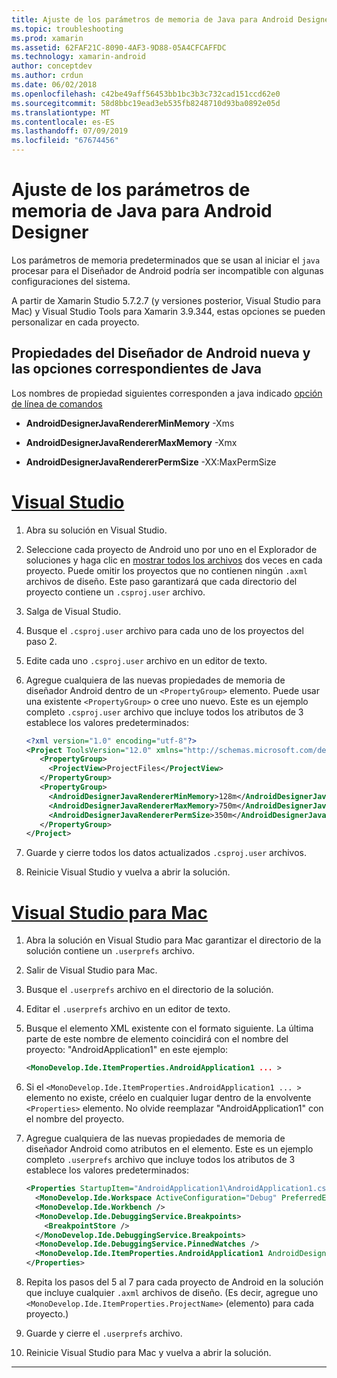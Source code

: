```yaml
---
title: Ajuste de los parámetros de memoria de Java para Android Designer
ms.topic: troubleshooting
ms.prod: xamarin
ms.assetid: 62FAF21C-8090-4AF3-9D88-05A4CFCAFFDC
ms.technology: xamarin-android
author: conceptdev
ms.author: crdun
ms.date: 06/02/2018
ms.openlocfilehash: c42be49aff56453bb1bc3b3c732cad151ccd62e0
ms.sourcegitcommit: 58d8bbc19ead3eb535fb8248710d93ba0892e05d
ms.translationtype: MT
ms.contentlocale: es-ES
ms.lasthandoff: 07/09/2019
ms.locfileid: "67674456"
---
```

# <a name="adjusting-java-memory-parameters-for-the-android-designer"></a>Ajuste de los parámetros de memoria de Java para Android Designer

Los parámetros de memoria predeterminados que se usan al iniciar el `java` procesar para el Diseñador de Android podría ser incompatible con algunas configuraciones del sistema.

A partir de Xamarin Studio 5.7.2.7 (y versiones posterior, Visual Studio para Mac) y Visual Studio Tools para Xamarin 3.9.344, estas opciones se pueden personalizar en cada proyecto.

## <a name="new-android-designer-properties-and-corresponding-java-options"></a>Propiedades del Diseñador de Android nueva y las opciones correspondientes de Java

Los nombres de propiedad siguientes corresponden a java indicado [opción de línea de comandos](http://docs.oracle.com/javase/7/docs/technotes/tools/windows/java.html)

- **AndroidDesignerJavaRendererMinMemory** -Xms

- **AndroidDesignerJavaRendererMaxMemory** -Xmx

- **AndroidDesignerJavaRendererPermSize** -XX:MaxPermSize


# <a name="visual-studiotabwindows"></a>[Visual Studio](#tab/windows)

1.  Abra su solución en Visual Studio.

2.  Seleccione cada proyecto de Android uno por uno en el Explorador de soluciones y haga clic en [mostrar todos los archivos](https://docs.microsoft.com/previous-versions/visualstudio/visual-studio-2008/4afxey9h(v=vs.90)) dos veces en cada proyecto. Puede omitir los proyectos que no contienen ningún `.axml` archivos de diseño. Este paso garantizará que cada directorio del proyecto contiene un `.csproj.user` archivo.

3.  Salga de Visual Studio.

4.  Busque el `.csproj.user` archivo para cada uno de los proyectos del paso 2.

5.  Edite cada uno `.csproj.user` archivo en un editor de texto.

6.  Agregue cualquiera de las nuevas propiedades de memoria de diseñador Android dentro de un `<PropertyGroup>` elemento. Puede usar una existente `<PropertyGroup>` o cree uno nuevo. Este es un ejemplo completo `.csproj.user` archivo que incluye todos los atributos de 3 establece los valores predeterminados:

    ```xml
    <?xml version="1.0" encoding="utf-8"?>
    <Project ToolsVersion="12.0" xmlns="http://schemas.microsoft.com/developer/msbuild/2003">
       <PropertyGroup>
         <ProjectView>ProjectFiles</ProjectView>
       </PropertyGroup>
       <PropertyGroup>
         <AndroidDesignerJavaRendererMinMemory>128m</AndroidDesignerJavaRendererMinMemory>
         <AndroidDesignerJavaRendererMaxMemory>750m</AndroidDesignerJavaRendererMaxMemory>
         <AndroidDesignerJavaRendererPermSize>350m</AndroidDesignerJavaRendererPermSize>
       </PropertyGroup>
    </Project>
    ```

7.  Guarde y cierre todos los datos actualizados `.csproj.user` archivos.

8.  Reinicie Visual Studio y vuelva a abrir la solución.

# <a name="visual-studio-for-mactabmacos"></a>[Visual Studio para Mac](#tab/macos)

1.  Abra la solución en Visual Studio para Mac garantizar el directorio de la solución contiene un `.userprefs` archivo.

2.  Salir de Visual Studio para Mac.

3.  Busque el `.userprefs` archivo en el directorio de la solución.

4.  Editar el `.userprefs` archivo en un editor de texto.

5.  Busque el elemento XML existente con el formato siguiente. La última parte de este nombre de elemento coincidirá con el nombre del proyecto: "AndroidApplication1" en este ejemplo:

    ```xml
    <MonoDevelop.Ide.ItemProperties.AndroidApplication1 ... >
    ```

6.  Si el `<MonoDevelop.Ide.ItemProperties.AndroidApplication1 ... >` elemento no existe, créelo en cualquier lugar dentro de la envolvente `<Properties>` elemento. No olvide reemplazar "AndroidApplication1" con el nombre del proyecto.

7.  Agregue cualquiera de las nuevas propiedades de memoria de diseñador Android como atributos en el elemento. Este es un ejemplo completo `.userprefs` archivo que incluye todos los atributos de 3 establece los valores predeterminados:

    ```xml
    <Properties StartupItem="AndroidApplication1\AndroidApplication1.csproj">
      <MonoDevelop.Ide.Workspace ActiveConfiguration="Debug" PreferredExecutionTarget="Android.SelectDevice" />
      <MonoDevelop.Ide.Workbench />
      <MonoDevelop.Ide.DebuggingService.Breakpoints>
        <BreakpointStore />
      </MonoDevelop.Ide.DebuggingService.Breakpoints>
      <MonoDevelop.Ide.DebuggingService.PinnedWatches />
      <MonoDevelop.Ide.ItemProperties.AndroidApplication1 AndroidDesignerJavaRendererMinMemory="128m" AndroidDesignerJavaRendererMaxMemory="750m" AndroidDesignerJavaRendererPermSize="350m" />
    </Properties>
    ```

8.  Repita los pasos del 5 al 7 para cada proyecto de Android en la solución que incluye cualquier `.axml` archivos de diseño. (Es decir, agregue uno `<MonoDevelop.Ide.ItemProperties.ProjectName>` (elemento) para cada proyecto.)

9.  Guarde y cierre el `.userprefs` archivo.

10. Reinicie Visual Studio para Mac y vuelva a abrir la solución.

-----

